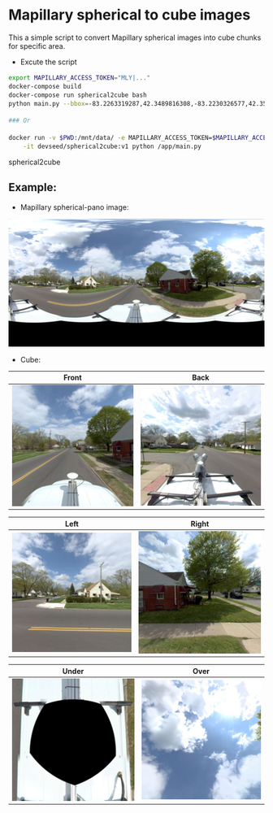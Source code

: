 # Mapillary spherical to cube images

This a simple script to convert Mapillary spherical images into cube chunks for specific area.

- Excute the script

```sh
export MAPILLARY_ACCESS_TOKEN="MLY|..."
docker-compose build
docker-compose run spherical2cube bash
python main.py --bbox=-83.2263319287,42.3489816308,-83.2230326577,42.3507715447

### Or

docker run -v $PWD:/mnt/data/ -e MAPILLARY_ACCESS_TOKEN=$MAPILLARY_ACCESS_TOKEN \
    -it devseed/spherical2cube:v1 python /app/main.py
```

spherical2cube

## Example:

- Mapillary spherical-pano image:

![](img/380223760052524.jpg)

- Cube:

|               Front                |                Back                |
| :--------------------------------: | :--------------------------------: |
| ![](img/380223760052524_front.jpg) | ![](/img/380223760052524_back.jpg) |

|               Left                |               Right                |
| :-------------------------------: | :--------------------------------: |
| ![](img/380223760052524_left.jpg) | ![](img/380223760052524_right.jpg) |

|               Under                |               Over                |
| :--------------------------------: | :-------------------------------: |
| ![](img/380223760052524_under.jpg) | ![](img/380223760052524_over.jpg) |
